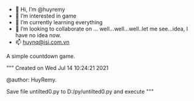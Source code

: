 - 👋 Hi, I’m @huyremy
- 👀 I’m interested in game
- 🌱 I’m currently learning everything
- 💞️ I’m looking to collaborate on ... well...well...well..let me see...idea, I have no idea now.
- 📫 huynq@isi.com.vn

<!---
huyremy/huyremy is a ✨ special ✨ repository because its `README.md` (this file) appears on your GitHub profile.
You can click the Preview link to take a look at your changes.
--->
A simple countdown game.

"""
Created on Wed Jul 14 10:24:21 2021

@author: HuyRemy.

Save file untilted0.py to D:/py/untilted0.py and execute
"""

